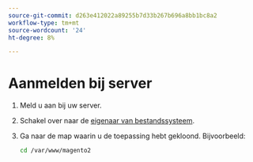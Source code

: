 ```yaml
---
source-git-commit: d263e412022a89255b7d33b267b696a8bb1bc8a2
workflow-type: tm+mt
source-wordcount: '24'
ht-degree: 8%

---
```

# Aanmelden bij server

1. Meld u aan bij uw server.
1. Schakel over naar de [eigenaar van bestandssysteem](../installation/prerequisites/file-system/overview.md).
1. Ga naar de map waarin u de toepassing hebt gekloond. Bijvoorbeeld:

   ```bash
   cd /var/www/magento2
   ```

